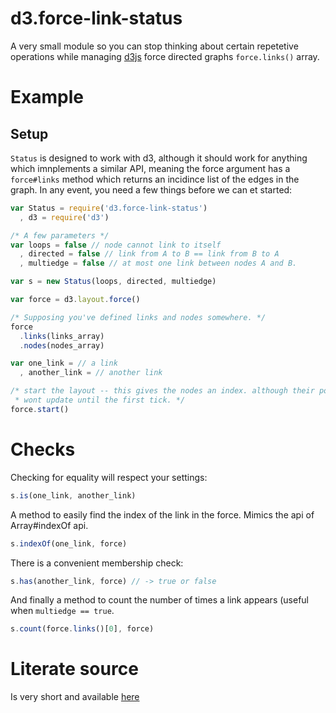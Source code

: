 # d3.force-link-status #

A very small module so you can stop thinking about certain repetetive
operations while managing [d3js](http://d3js.org/) force directed graphs `force.links()` array.

# Example #

## Setup ##
`Status` is designed to work with d3, although it should work for anything which
imnplements a similar API, meaning the force argument has a `force#links`
method which returns an incidince list of the edges in the graph. In any event,
you need a few things before we can et started:

```js
var Status = require('d3.force-link-status')
  , d3 = require('d3')

/* A few parameters */
var loops = false // node cannot link to itself
  , directed = false // link from A to B == link from B to A
  , multiedge = false // at most one link between nodes A and B.

var s = new Status(loops, directed, multiedge)

var force = d3.layout.force()

/* Supposing you've defined links and nodes somewhere. */
force
  .links(links_array)
  .nodes(nodes_array)

var one_link = // a link
  , another_link = // another link

/* start the layout -- this gives the nodes an index. although their positions
 * wont update until the first tick. */
force.start()
```

# Checks #

Checking for equality will respect your settings:

```js
s.is(one_link, another_link)
```

A method to easily find the index of the link in the force. Mimics the api of Array#indexOf api.

```js
s.indexOf(one_link, force)
```

There is a convenient membership check:

```js
s.has(another_link, force) // -> true or false
```

And finally a method to count the number of times a link appears (useful when
`multiedge == true`.

```js
s.count(force.links()[0], force) 
```

# Literate source #
Is very short and available
[here](http://awinterman.github.io/d3.force-link-status/)

